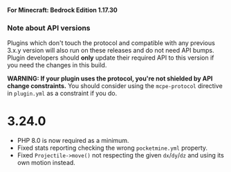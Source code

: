 **For Minecraft: Bedrock Edition 1.17.30**

### Note about API versions
Plugins which don't touch the protocol and compatible with any previous 3.x.y version will also run on these releases and do not need API bumps.
Plugin developers should **only** update their required API to this version if you need the changes in this build.

**WARNING: If your plugin uses the protocol, you're not shielded by API change constraints.** You should consider using the `mcpe-protocol` directive in `plugin.yml` as a constraint if you do.

# 3.24.0
- PHP 8.0 is now required as a minimum.
- Fixed stats reporting checking the wrong `pocketmine.yml` property.
- Fixed `Projectile->move()` not respecting the given `dx`/`dy`/`dz` and using its own motion instead.
